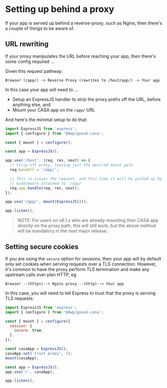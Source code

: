 # Setting up behind a proxy

If your app is served up behind a reverse-proxy, such as Nginx, then there's a couple of things to be aware of.


## URL rewriting

If your proxy manipulates the URL before reaching your app, then there's some config required ...

Given this request pathway:

```
Browser (/app/) -> Reverse Proxy (rewrites to /host/app/) -> Your app
```

In this case your app will need to ...

* Setup an ExpressJS handler to strip the proxy prefix off the URL, before anything else, and
* Mount your CASA app on the `/app/` URL

And here's the minimal setup to do that:

```javascript
import ExpressJS from 'express';
import { configure } from '@dwp/govuk-casa';

const { mount } = configure();

const app = ExpressJS();

app.use('/host', (req, res, next) => {
  // Strip off proxy, leaving just the desired mount path
  req.baseUrl = '/app/';

  // This re-issues the request, and this time it will be picked up by the first
  // middleware attached to `/app/`
  req.app.handle(req, res, next);
});

app.use('/app/', mount(ExpressJS()));

app.listen();
```

> NOTE: For users on v8.1.x who are already mounting their CASA app directly on the proxy path, this will still work, but the above method will be mandatory in the next major release.


## Setting secure cookies

If you are using the `secure` option for sessions, then your app will by default only set cookies when serving requests over a TLS connection. However, it's common to have the proxy perform TLS termination and make any upstream calls over plan HTTP, eg

```
Browser --(https)--> Nginx proxy --(http)--> Your app
```

In this case, you will need to tell Express to trust that the proxy is serving TLS requests:

```javascript
import ExpressJS from 'express';
import { configure } from '@dwp/govuk-casa';

const { mount } = configure({
  session: {
    secure: true,
  },
});

const casaApp = ExpressJS();
casaApp.set('trust proxy', 1);
mount(casaApp);

const app = ExpressJS();
app.use('/', casaApp);

app.listen();
```
